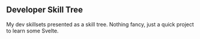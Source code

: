## Developer Skill Tree

My dev skillsets presented as a skill tree. Nothing fancy, just a quick project to learn some Svelte.

